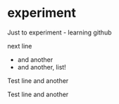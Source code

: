 experiment
==========

Just to experiment - learning github

next line
 + and another
 + and another, list!
 
Test line
  and another

Test line
 and another
